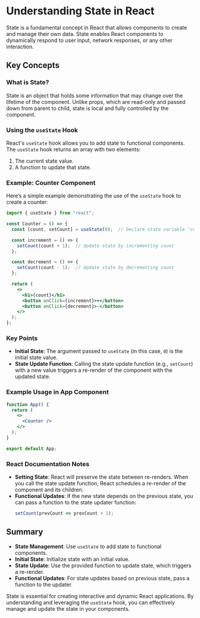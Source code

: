 # Understanding State in React

State is a fundamental concept in React that allows components to create and manage their own data. State enables React components to dynamically respond to user input, network responses, or any other interaction.

## Key Concepts

### What is State?

State is an object that holds some information that may change over the lifetime of the component. Unlike props, which are read-only and passed down from parent to child, state is local and fully controlled by the component.

### Using the `useState` Hook

React's `useState` hook allows you to add state to functional components. The `useState` hook returns an array with two elements:
1. The current state value.
2. A function to update that state.

### Example: Counter Component

Here’s a simple example demonstrating the use of the `useState` hook to create a counter:

```jsx
import { useState } from "react";

const Counter = () => {
  const [count, setCount] = useState(0);  // Declare state variable 'count' with initial value 0

  const increment = () => {
    setCount(count + 1);  // Update state by incrementing count
  };

  const decrement = () => {
    setCount(count - 1);  // Update state by decrementing count
  };

  return (
    <>
      <h1>{count}</h1>
      <button onClick={increment}>+</button>
      <button onClick={decrement}>-</button>
    </>
  );
};
```

### Key Points

- **Initial State**: The argument passed to `useState` (in this case, `0`) is the initial state value.
- **State Update Function**: Calling the state update function (e.g., `setCount`) with a new value triggers a re-render of the component with the updated state.

### Example Usage in App Component

```jsx
function App() {
  return (
    <>
      <Counter />
    </>
  );
}

export default App;
```

### React Documentation Notes

- **Setting State**: React will preserve the state between re-renders. When you call the state update function, React schedules a re-render of the component and its children.
- **Functional Updates**: If the new state depends on the previous state, you can pass a function to the state updater function:
  ```jsx
  setCount(prevCount => prevCount + 1);
  ```

## Summary

- **State Management**: Use `useState` to add state to functional components.
- **Initial State**: Initialize state with an initial value.
- **State Update**: Use the provided function to update state, which triggers a re-render.
- **Functional Updates**: For state updates based on previous state, pass a function to the updater.

State is essential for creating interactive and dynamic React applications. By understanding and leveraging the `useState` hook, you can effectively manage and update the state in your components.